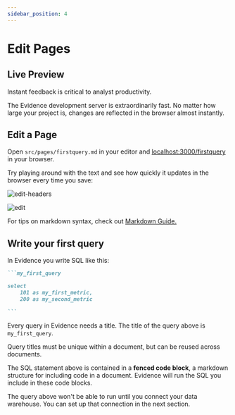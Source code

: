 ```yaml
---
sidebar_position: 4
---
```


# Edit Pages

## Live Preview
Instant feedback is critical to analyst productivity.

The Evidence development server is extraordinarily fast. No matter how large your project is, changes are reflected in the browser almost instantly. 

## Edit a Page
Open `src/pages/firstquery.md` in your editor and [localhost:3000/firstquery](http://localhost:3000/firstquery) in your browser.

Try playing around with the text and see how quickly it updates in the browser every time you save:

<div style={{textAlign: 'center', paddingLeft: '0%'}}>

![edit-headers](/img/edit-markdown-headers.svg)
</div>

<div style={{textAlign: 'center', marginLeft: '5%'}}>

![edit](/img/adding-text-vid.gif)
</div>

For tips on markdown syntax, check out [Markdown Guide.](https://www.markdownguide.org/cheat-sheet/)


## Write your first query
In Evidence you write SQL like this:

````markdown title="src/pages/firstquery.md"
```my_first_query

select 
    101 as my_first_metric,
    200 as my_second_metric

```
````
Every query in Evidence needs a title. The title of the query above is `my_first_query`.

Query titles must be unique within a document, but can be reused across documents.

The SQL statement above is contained in a **fenced code block**, a markdown structure for including code in a document. Evidence will run the SQL you include in these code blocks.

The query above won't be able to run until you connect your data warehouse. You can set up that connection in the next section.